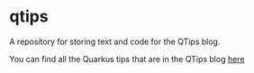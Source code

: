 # qtips
A repository for storing text and code for the QTips blog.

You can find all the Quarkus tips that are in the QTips blog [here](qtipos.io)
